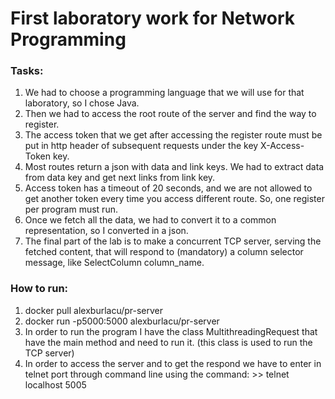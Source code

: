 # **First laboratory work for Network Programming**
### Tasks:
1. We had to choose a programming language that we will use for that laboratory, so I chose Java.
2. Then we had to access the root route of the server and find the way to register.
3. The access token that we get after accessing the register route must be put in http header 
   of subsequent requests under the key X-Access-Token key.
4. Most routes return a json with data and link keys. We had to extract data from data key 
   and get next links from link key.
5. Access token has a timeout of 20 seconds, and we are not allowed to get another token 
   every time you access different route. So, one register per program must run.
6. Once we fetch all the data, we had to convert it to a common representation, so I converted in a json.
7. The final part of the lab is to make a concurrent TCP server, serving the fetched content, 
   that will respond to (mandatory) a column selector message, like SelectColumn column_name.
   
### How to run:
1. docker pull alexburlacu/pr-server
2. docker run -p5000:5000 alexburlacu/pr-server
3. In order to run the program I have the class MultithreadingRequest that have the main method and need to run it.
   (this class is used to run the TCP server)
4. In order to access the server and to get the respond we have to enter in telnet port through command line
   using the command: >> telnet localhost 5005